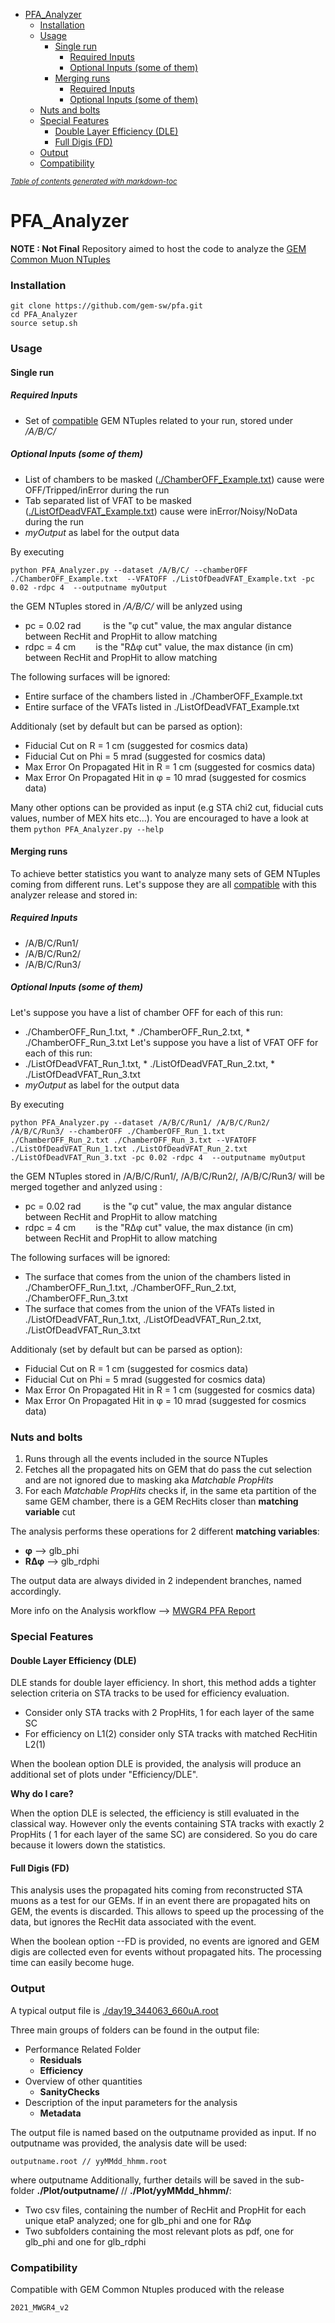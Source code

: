 - [PFA_Analyzer](#pfa-analyzer)
    + [Installation](#installation)
    + [Usage](#usage)
      - [Single run](#single-run)
        * [Required Inputs](#required-inputs)
        * [Optional Inputs (some of them)](#optional-inputs--some-of-them-)
      - [Merging runs](#merging-runs)
        * [Required Inputs](#required-inputs-1)
        * [Optional Inputs (some of them)](#optional-inputs--some-of-them--1)
    + [Nuts and bolts](#nuts-and-bolts)
    + [Special Features](#special-features)
      - [Double Layer Efficiency (DLE)](#double-layer-efficiency--dle-)
      - [Full Digis (FD)](#full-digis--fd-)
    + [Output](#output)
    + [Compatibility](#compatibility)

<small><i><a href='http://ecotrust-canada.github.io/markdown-toc/'>Table of contents generated with markdown-toc</a></i></small>

# PFA_Analyzer
**NOTE : Not Final**
Repository aimed to host the code to analyze the [GEM Common Muon NTuples](https://github.com/gmilella12/MuonDPGNTuples)



### Installation
```
git clone https://github.com/gem-sw/pfa.git
cd PFA_Analyzer
source setup.sh
```
### Usage
#### Single run
##### Required Inputs
* Set of [compatible](#Compatibility) GEM NTuples related to your run, stored under */A/B/C/*

##### Optional Inputs (some of them)
* List of chambers to be masked ([./ChamberOFF_Example.txt](./ExcludeMe/ChamberOFF_CRUZET_342728.txt)) cause were OFF/Tripped/inError during the run
* Tab separated list of VFAT to be masked ([./ListOfDeadVFAT_Example.txt](/ExcludeMe/ListOfDeadVFAT_run343034.txt)) cause were inError/Noisy/NoData during the run
* *myOutput* as label for the output data 

By executing
```
python PFA_Analyzer.py --dataset /A/B/C/ --chamberOFF ./ChamberOFF_Example.txt  --VFATOFF ./ListOfDeadVFAT_Example.txt -pc 0.02 -rdpc 4  --outputname myOutput
```

the GEM NTuples stored in */A/B/C/* will be anlyzed using 
* pc = 0.02 rad  &emsp;&emsp; is the "φ cut" value, the max angular distance between RecHit and PropHit to allow matching
* rdpc = 4 cm   &emsp;&emsp;is the "RΔφ cut" value, the max distance (in cm) between RecHit and PropHit  to allow matching

The following surfaces will be ignored:
* Entire surface of the chambers listed in ./ChamberOFF_Example.txt
* Entire surface of the VFATs listed in ./ListOfDeadVFAT_Example.txt

Additionaly (set by default but can be parsed as option):
* Fiducial Cut on R = 1 cm  (suggested for cosmics data)
* Fiducial Cut on Phi = 5 mrad (suggested for cosmics data)
* Max Error On Propagated Hit in R = 1 cm (suggested for cosmics data)
* Max Error On Propagated Hit in φ = 10 mrad (suggested for cosmics data)

Many other options can be provided as input (e.g STA chi2 cut, fiducial cuts values, number of MEX hits etc...). You are encouraged to have a look at them `python PFA_Analyzer.py --help`


#### Merging runs

To achieve better statistics you want to analyze many sets of GEM NTuples coming from different runs. Let's suppose they are all [compatible](#Compatibility) with this analyzer release and stored in:
##### Required Inputs
* /A/B/C/Run1/
* /A/B/C/Run2/
* /A/B/C/Run3/

##### Optional Inputs (some of them)
Let's suppose you have a list of chamber OFF for each of this run:
* ./ChamberOFF_Run_1.txt, * ./ChamberOFF_Run_2.txt, * ./ChamberOFF_Run_3.txt
Let's suppose you have a list of VFAT OFF for each of this run:
* ./ListOfDeadVFAT_Run_1.txt, * ./ListOfDeadVFAT_Run_2.txt, * ./ListOfDeadVFAT_Run_3.txt
* *myOutput* as label for the output data 

By executing
```
python PFA_Analyzer.py --dataset /A/B/C/Run1/ /A/B/C/Run2/ /A/B/C/Run3/ --chamberOFF ./ChamberOFF_Run_1.txt ./ChamberOFF_Run_2.txt ./ChamberOFF_Run_3.txt --VFATOFF ./ListOfDeadVFAT_Run_1.txt ./ListOfDeadVFAT_Run_2.txt ./ListOfDeadVFAT_Run_3.txt -pc 0.02 -rdpc 4  --outputname myOutput
```

the GEM NTuples stored in /A/B/C/Run1/, /A/B/C/Run2/, /A/B/C/Run3/ will be merged together and anlyzed using :
* pc = 0.02 rad  &emsp;&emsp; is the "φ cut" value, the max angular distance between RecHit and PropHit to allow matching
* rdpc = 4 cm   &emsp;&emsp;is the "RΔφ cut" value, the max distance (in cm) between RecHit and PropHit  to allow matching

The following surfaces will be ignored:
* The surface that comes from the union of the chambers listed in ./ChamberOFF_Run_1.txt, ./ChamberOFF_Run_2.txt, ./ChamberOFF_Run_3.txt
* The surface that comes from the union of the VFATs listed in ./ListOfDeadVFAT_Run_1.txt, ./ListOfDeadVFAT_Run_2.txt, ./ListOfDeadVFAT_Run_3.txt

Additionaly (set by default but can be parsed as option):
* Fiducial Cut on R = 1 cm  (suggested for cosmics data)
* Fiducial Cut on Phi = 5 mrad (suggested for cosmics data)
* Max Error On Propagated Hit in R = 1 cm (suggested for cosmics data)
* Max Error On Propagated Hit in φ = 10 mrad (suggested for cosmics data)


### Nuts and bolts
1. Runs through all the events included in the source NTuples
1. Fetches all the propagated hits on GEM that do pass the cut selection and are not ignored due to masking aka *Matchable PropHits*
1. For each *Matchable PropHits* checks if, in the same eta partition of the same GEM chamber, there is a GEM RecHits closer than **matching variable** cut

The analysis performs these operations for 2 different **matching variables**: 
* **φ** -->  glb_phi
* **RΔφ** --> glb_rdphi

The output data are always divided in 2 independent branches, named accordingly.

More info on the Analysis workflow --> [MWGR4 PFA Report](https://indico.cern.ch/event/1048923/contributions/4406801/attachments/2264472/3844543/PFA_FIvone_MWGR4_v1.pdf#page=33)

### Special Features

#### Double Layer Efficiency (DLE)
DLE stands for double layer efficiency. In short, this method adds a tighter selection criteria on STA tracks to be used for efficiency evaluation.
* Consider only STA tracks with 2 PropHits, 1 for each layer of the same SC
* For efficiency on L1(2) consider only STA tracks with matched RecHitin L2(1)

When the boolean option DLE is provided, the analysis will produce an additional set of plots under "Efficiency/DLE".

**Why do I care?**

When the option DLE is selected, the efficiency is still evaluated in the classical way. However only the events containing STA tracks with exactly 2 PropHits ( 1 for each layer of the same SC) are considered. So you do care because it lowers down the statistics.

#### Full Digis (FD)
This analysis uses the propagated hits coming from reconstructed STA muons as a test for our GEMs. If in an event there are propagated hits on GEM, the events is discarded. This allows to speed up the processing of the data, but ignores the RecHit data  associated with the event.

When the boolean option --FD is provided, no events are ignored and GEM digis are collected even for events without propagated hits. The processing time can easily become huge.

### Output
A typical output file is [./day19_344063_660uA.root](./day19_344063_660uA.root)

Three main groups of folders can be found in the output file:
* Performance Related Folder
  + **Residuals**
  + **Efficiency**
* Overview of other quantities
  + **SanityChecks**
* Description of the input parameters for the analysis
  + **Metadata**

The output file is named based on the outputname provided as input. If no outputname was provided, the analysis date will be used:
```
outputname.root // yyMMdd_hhmm.root
```
where outputname 
Additionally, further details will be saved in the sub-folder **./Plot/outputname/** // **./Plot/yyMMdd_hhmm/**:

* Two csv files, containing the number of RecHit and PropHit for each unique etaP analyzed; one for glb_phi and one for RΔφ
* Two subfolders containing the most relevant plots as pdf, one for glb_phi and one for glb_rdphi
### Compatibility 
Compatible with GEM Common Ntuples produced with the release 
```
2021_MWGR4_v2
```